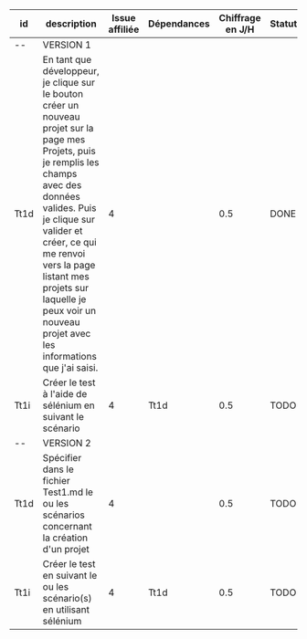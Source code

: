 | id | description | Issue affiliée | Dépendances | Chiffrage en J/H | Statut
|-|-|-|-|-|-|
-- | VERSION 1
Tt1d | En tant que développeur, je clique sur le bouton créer un nouveau projet sur la page mes Projets, puis je remplis les champs avec des données valides. Puis je clique sur valider et créer, ce qui me renvoi vers la page listant mes projets sur laquelle je peux voir un nouveau projet avec les informations que j'ai saisi. | 4 |  | 0.5 | DONE
Tt1i | Créer le test à l'aide de sélénium en suivant le scénario | 4 | Tt1d | 0.5 | TODO
--| VERSION 2
Tt1d | Spécifier dans le fichier Test1.md le ou les scénarios concernant la création d'un projet | 4 | | 0.5 | TODO
Tt1i | Créer le test en suivant le ou les scénario(s) en utilisant sélénium | 4 | Tt1d | 0.5 | TODO